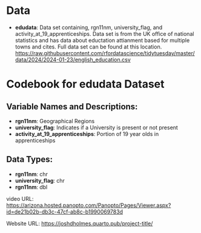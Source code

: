 # Data
-   **edudata**: Data set containing, rgn11nm, university_flag, and activity_at_19_apprenticeships. Data set is from the UK office of national statistics and has data about eductation attianment based for multiple towns and cites. Full data set can be found at this location. https://raw.githubusercontent.com/rfordatascience/tidytuesday/master/data/2024/2024-01-23/english_education.csv

# Codebook for edudata Dataset

## Variable Names and Descriptions:

-   **rgn11nm**: Geographical Regions 
-   **university_flag**: Indicates if a University is present or not present 
-   **activity_at_19_apprenticeships**: Portion of 19 year olds in apprenticeships

## Data Types:

-   **rgn11nm**: chr
-   **university_flag**: chr
-   **rgn11nm**: dbl



video URL: https://arizona.hosted.panopto.com/Panopto/Pages/Viewer.aspx?id=de21b02b-db3c-47cf-ab8c-b1990069783d

Website URL: https://joshdholmes.quarto.pub/project-title/
